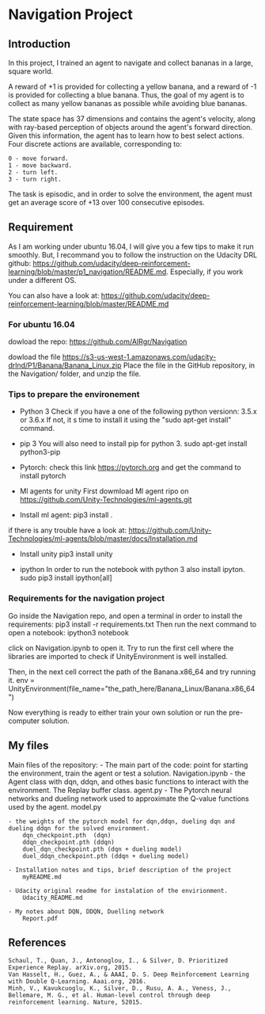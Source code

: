 # Navigation Project


## Introduction
In this project, I trained an agent to navigate and collect bananas in a large, square world.

A reward of +1 is provided for collecting a yellow banana, and a reward of -1 is provided for collecting a blue banana. Thus, the goal of my agent is to collect as many yellow bananas as possible while avoiding blue bananas.

The state space has 37 dimensions and contains the agent's velocity, along with ray-based perception of objects around the agent's forward direction. Given this information, the agent has to learn how to best select actions. Four discrete actions are available, corresponding to:

    0 - move forward.
    1 - move backward.
    2 - turn left.
    3 - turn right.

The task is episodic, and in order to solve the environment, the agent must get an average score of +13 over 100 consecutive episodes.


## Requirement

As I am working under ubuntu 16.04, I will give you a few tips to make it run smoothly. But, I recommand you to follow the instruction on the Udacity DRL github: https://github.com/udacity/deep-reinforcement-learning/blob/master/p1_navigation/README.md. Especially, if you work under a different OS.

You can also have a look at:
https://github.com/udacity/deep-reinforcement-learning/blob/master/README.md
 

### For ubuntu 16.04

dowload the repo:
https://github.com/AIRgr/Navigation

dowload the file https://s3-us-west-1.amazonaws.com/udacity-drlnd/P1/Banana/Banana_Linux.zip
Place the file in the GitHub repository, in the Navigation/ folder, and unzip the file.


### Tips to prepare the environement
 
- Python 3
Check if you have a one of the following python versionn: 3.5.x or 3.6.x
If not, it s time to install it using the "sudo apt-get install" command.

- pip 3
You will also need to install pip for python 3. 
sudo apt-get install python3-pip

- Pytorch:
check this link https://pytorch.org and get the command to install pytorch

- Ml agents for unity
First dowmload Ml agent ripo on https://github.com/Unity-Technologies/ml-agents.git

- Install ml agent:
pip3 install .

if there is any trouble have a look at:
https://github.com/Unity-Technologies/ml-agents/blob/master/docs/Installation.md

- Install unity
pip3 install unity

- ipython
In order to run the notebook with python 3 also install ipyton.
sudo pip3 install ipython[all]


### Requirements for the navigation project
 
Go inside the Navigation repo, and open a terminal in order to install the requirements:
pip3 install -r requirements.txt
Then run the next command to open a notebook:
ipython3 notebook

click on Navigation.ipynb to open it.
Try to run the first cell where the libraries are imported to check if UnityEnvironment is well installed.

Then, in the next cell correct the path of the Banana.x86_64 and try running it.
env = UnityEnvironment(file_name="the_path_here/Banana_Linux/Banana.x86_64")

Now everything is ready to either train your own solution or run the pre-computer solution.


## My files

Main files of the repository:
    - The main part of the code: point for starting the environment, train the agent or test a solution.
        Navigation.ipynb
    - the Agent class with dqn, ddqn, and othes basic functions to interact with the environment. The Replay buffer class.
        agent.py
    - The Pytorch neural networks and dueling network used to approximate the Q-value functions used by the agent.
        model.py

    - the weights of the pytorch model for dqn,ddqn, dueling dqn and dueling ddqn for the solved environment.
        dqn_checkpoint.pth  (dqn)
        ddqn_checkpoint.pth (ddqn)
        duel_dqn_checkpoint.pth (dqn + dueling model)
        duel_ddqn_checkpoint.pth (ddqn + dueling model)
 
    - Installation notes and tips, brief description of the project
        myREADME.md

    - Udacity original readme for instalation of the envirionment.
        Udacity_README.md

    - My notes about DQN, DDQN, Duelling network
        Report.pdf


## References

    Schaul, T., Quan, J., Antonoglou, I., & Silver, D. Prioritized Experience Replay. arXiv.org, 2015.
    Van Hasselt, H., Guez, A., & AAAI, D. S. Deep Reinforcement Learning with Double Q-Learning. Aaai.org, 2016.
    Minh, V., Kavukcuoglu, K., Silver, D., Rusu, A. A., Veness, J., Bellemare, M. G., et al. Human-level control through deep reinforcement learning. Nature, 52015.




